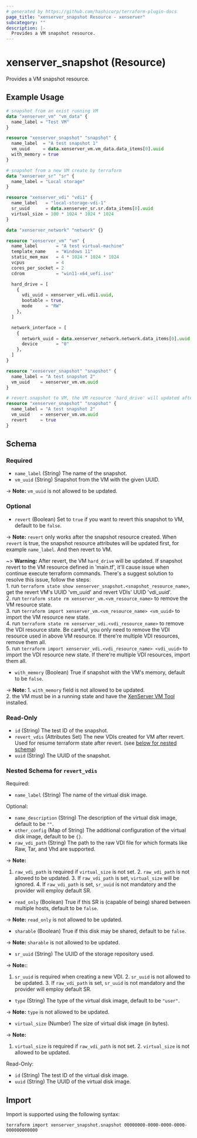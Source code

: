 ```yaml
---
# generated by https://github.com/hashicorp/terraform-plugin-docs
page_title: "xenserver_snapshot Resource - xenserver"
subcategory: ""
description: |-
  Provides a VM snapshot resource.
---
```


# xenserver_snapshot (Resource)

Provides a VM snapshot resource.

## Example Usage

```terraform
# snapshot from an exist running VM 
data "xenserver_vm" "vm_data" {
  name_label = "Test VM"
}

resource "xenserver_snapshot" "snapshot" {
  name_label  = "A test snapshot 1"
  vm_uuid     = data.xenserver_vm.vm_data.data_items[0].uuid
  with_memory = true
}

# snapshot from a new VM create by terraform
data "xenserver_sr" "sr" {
  name_label = "Local storage"
}

resource "xenserver_vdi" "vdi1" {
  name_label   = "local-storage-vdi-1"
  sr_uuid      = data.xenserver_sr.sr.data_items[0].uuid
  virtual_size = 100 * 1024 * 1024 * 1024
}

data "xenserver_network" "network" {}

resource "xenserver_vm" "vm" {
  name_label       = "A test virtual-machine"
  template_name    = "Windows 11"
  static_mem_max   = 4 * 1024 * 1024 * 1024
  vcpus            = 4
  cores_per_socket = 2
  cdrom            = "win11-x64_uefi.iso"

  hard_drive = [
    {
      vdi_uuid = xenserver_vdi.vdi1.uuid,
      bootable = true,
      mode     = "RW"
    },
  ]

  network_interface = [
    {
      network_uuid = data.xenserver_network.network.data_items[0].uuid,
      device       = "0"
    },
  ]
}

resource "xenserver_snapshot" "snapshot" {
  name_label = "A test snapshot 2"
  vm_uuid    = xenserver_vm.vm.uuid
}

# revert snapshot to VM, the VM resource 'hard_drive' will updated after revert, follow the document to update the terraform state before continue.
resource "xenserver_snapshot" "snapshot" {
  name_label = "A test snapshot 2"
  vm_uuid    = xenserver_vm.vm.uuid
  revert     = true
}
```

<!-- schema generated by tfplugindocs -->
## Schema

### Required

- `name_label` (String) The name of the snapshot.
- `vm_uuid` (String) Snapshot from the VM with the given UUID.

-> **Note:** `vm_uuid` is not allowed to be updated.

### Optional

- `revert` (Boolean) Set to `true` if you want to revert this snapshot to VM, default to be `false`.

-> **Note:** `revert` only works after the snapshot resource created. When `revert` is true, the snapshot resource attributes will be updated first, for example `name_label`. And then revert to VM.

~> **Warning:** After revert, the VM `hard_drive` will be updated. If snapshot revert to the VM resource defined in 'main.tf', it'll cause issue when continue execute terraform commands. There's a suggest solution to resolve this issue, follow the steps: <br>1. run `terraform state show xenserver_snapshot.<snapshot_resource_name>`, get the revert VM's UUID 'vm_uuid' and revert VDIs' UUID 'vdi_uuid'.<br>2. run `terraform state rm xenserver_vm.<vm_resource_name>` to remove the VM resource state.<br>3. run `terraform import xenserver_vm.<vm_resource_name> <vm_uuid>` to import the VM resource new state.<br>4. run `terraform state rm xenserver_vdi.<vdi_resource_name>` to remove the VDI resource state. Be careful, you only need to remove the VDI resource used in above VM resource. If there're multiple VDI resources, remove them all.<br>5. run `terraform import xenserver_vdi.<vdi_resource_name> <vdi_uuid>` to import the VDI resource new state. If there're multiple VDI resources, import them all.<br>
- `with_memory` (Boolean) True if snapshot with the VM's memory, default to be `false`.

-> **Note:** 1. `with_memory` field is not allowed to be updated.<br>2. the VM must be in a running state and have the [XenServer VM Tool](https://www.xenserver.com/downloads) installed.<br>

### Read-Only

- `id` (String) The test ID of the snapshot.
- `revert_vdis` (Attributes Set) The new VDIs created for VM after revert. Used for resume terraform state after revert. (see [below for nested schema](#nestedatt--revert_vdis))
- `uuid` (String) The UUID of the snapshot.

<a id="nestedatt--revert_vdis"></a>
### Nested Schema for `revert_vdis`

Required:

- `name_label` (String) The name of the virtual disk image.

Optional:

- `name_description` (String) The description of the virtual disk image, default to be `""`.
- `other_config` (Map of String) The additional configuration of the virtual disk image, default to be `{}`.
- `raw_vdi_path` (String) The path to the raw VDI file for which formats like Raw, Tar, and Vhd are supported.

-> **Note:**

 1. `raw_vdi_path` is required if `virtual_size` is not set. 2. `raw_vdi_path` is not allowed to be updated. 3. If `raw_vdi_path` is set, `virtual_size` will be ignored. 4. If `raw_vdi_path` is set, `sr_uuid` is not mandatory and the provider will employ default SR.
- `read_only` (Boolean) True if this SR is (capable of being) shared between multiple hosts, default to be `false`.

-> **Note:** `read_only` is not allowed to be updated.
- `sharable` (Boolean) True if this disk may be shared, default to be `false`.

-> **Note:** `sharable` is not allowed to be updated.
- `sr_uuid` (String) The UUID of the storage repository used.

-> **Note:**:

 1. `sr_uuid` is required when creating a new VDI. 2. `sr_uuid` is not allowed to be updated. 3. If `raw_vdi_path` is set, `sr_uuid` is not mandatory and the provider will employ default SR.
- `type` (String) The type of the virtual disk image, default to be `"user"`.

-> **Note:** `type` is not allowed to be updated.
- `virtual_size` (Number) The size of virtual disk image (in bytes).

-> **Note:**

 1. `virtual_size` is required if `raw_vdi_path` is not set. 2. `virtual_size` is not allowed to be updated.

Read-Only:

- `id` (String) The test ID of the virtual disk image.
- `uuid` (String) The UUID of the virtual disk image.

## Import

Import is supported using the following syntax:

```shell
terraform import xenserver_snapshot.snapshot 00000000-0000-0000-0000-000000000000
```
